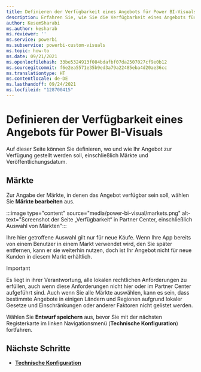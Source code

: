 ```yaml
---
title: Definieren der Verfügbarkeit eines Angebots für Power BI-Visuals in Partner Center für Microsoft AppSource
description: Erfahren Sie, wie Sie die Verfügbarkeit eines Angebots für Power BI-Visuals in Partner Center definieren.
author: KesemSharabi
ms.author: kesharab
ms.reviewer: ''
ms.service: powerbi
ms.subservice: powerbi-custom-visuals
ms.topic: how-to
ms.date: 09/21/2021
ms.openlocfilehash: 33be5324913f084bdafbf07da2507027cf9e0b12
ms.sourcegitcommit: f6e2ea5571e35b9ed3a79a22485eba4d20ae36cc
ms.translationtype: HT
ms.contentlocale: de-DE
ms.lasthandoff: 09/24/2021
ms.locfileid: "128700415"
---
```

# <a name="define-the-availability-of-a-power-bi-visuals-offer"></a>Definieren der Verfügbarkeit eines Angebots für Power BI-Visuals

Auf dieser Seite können Sie definieren, wo und wie Ihr Angebot zur Verfügung gestellt werden soll, einschließlich Märkte und Veröffentlichungsdatum.

## <a name="markets"></a>Märkte

Zur Angabe der Märkte, in denen das Angebot verfügbar sein soll, wählen Sie **Märkte bearbeiten** aus.

:::image type="content" source="media/power-bi-visual/markets.png" alt-text="Screenshot der Seite „Verfügbarkeit“ in Partner Center, einschließlich Auswahl von Märkten":::

Ihre hier getroffene Auswahl gilt nur für neue Käufe. Wenn Ihre App bereits von einem Benutzer in einem Markt verwendet wird, den Sie später entfernen, kann er sie weiterhin nutzen, doch ist Ihr Angebot nicht für neue Kunden in diesem Markt erhältlich.

>[!IMPORTANT]
>Es liegt in ihrer Verantwortung, alle lokalen rechtlichen Anforderungen zu erfüllen, auch wenn diese Anforderungen nicht hier oder im Partner Center aufgeführt sind. Auch wenn Sie alle Märkte auswählen, kann es sein, dass bestimmte Angebote in einigen Ländern und Regionen aufgrund lokaler Gesetze und Einschränkungen oder anderer Faktoren nicht gelistet werden.

Wählen Sie **Entwurf speichern** aus, bevor Sie mit der nächsten Registerkarte im linken Navigationsmenü (**Technische Konfiguration**) fortfahren.

## <a name="next-steps"></a>Nächste Schritte

- [**Technische Konfiguration**](power-bi-visual-technical-configuration.md)
